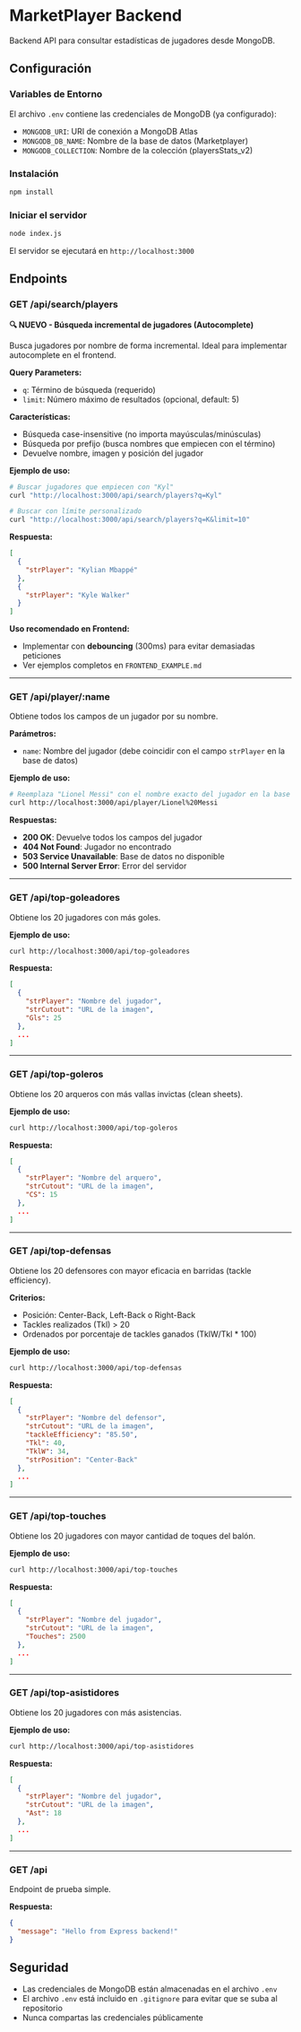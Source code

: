 # MarketPlayer Backend

Backend API para consultar estadísticas de jugadores desde MongoDB.

## Configuración

### Variables de Entorno

El archivo `.env` contiene las credenciales de MongoDB (ya configurado):
- `MONGODB_URI`: URI de conexión a MongoDB Atlas
- `MONGODB_DB_NAME`: Nombre de la base de datos (Marketplayer)
- `MONGODB_COLLECTION`: Nombre de la colección (playersStats_v2)

### Instalación

```bash
npm install
```

### Iniciar el servidor

```bash
node index.js
```

El servidor se ejecutará en `http://localhost:3000`

## Endpoints

### GET /api/search/players

**🔍 NUEVO - Búsqueda incremental de jugadores (Autocomplete)**

Busca jugadores por nombre de forma incremental. Ideal para implementar autocomplete en el frontend.

**Query Parameters:**
- `q`: Término de búsqueda (requerido)
- `limit`: Número máximo de resultados (opcional, default: 5)

**Características:**
- Búsqueda case-insensitive (no importa mayúsculas/minúsculas)
- Búsqueda por prefijo (busca nombres que empiecen con el término)
- Devuelve nombre, imagen y posición del jugador

**Ejemplo de uso:**

```bash
# Buscar jugadores que empiecen con "Kyl"
curl "http://localhost:3000/api/search/players?q=Kyl"

# Buscar con límite personalizado
curl "http://localhost:3000/api/search/players?q=K&limit=10"
```

**Respuesta:**
```json
[
  {
    "strPlayer": "Kylian Mbappé"
  },
  {
    "strPlayer": "Kyle Walker"
  }
]
```

**Uso recomendado en Frontend:**
- Implementar con **debouncing** (300ms) para evitar demasiadas peticiones
- Ver ejemplos completos en `FRONTEND_EXAMPLE.md`

---

### GET /api/player/:name

Obtiene todos los campos de un jugador por su nombre.

**Parámetros:**
- `name`: Nombre del jugador (debe coincidir con el campo `strPlayer` en la base de datos)

**Ejemplo de uso:**

```bash
# Reemplaza "Lionel Messi" con el nombre exacto del jugador en la base de datos
curl http://localhost:3000/api/player/Lionel%20Messi
```

**Respuestas:**

- **200 OK**: Devuelve todos los campos del jugador
- **404 Not Found**: Jugador no encontrado
- **503 Service Unavailable**: Base de datos no disponible
- **500 Internal Server Error**: Error del servidor

---

### GET /api/top-goleadores

Obtiene los 20 jugadores con más goles.

**Ejemplo de uso:**
```bash
curl http://localhost:3000/api/top-goleadores
```

**Respuesta:**
```json
[
  {
    "strPlayer": "Nombre del jugador",
    "strCutout": "URL de la imagen",
    "Gls": 25
  },
  ...
]
```

---

### GET /api/top-goleros

Obtiene los 20 arqueros con más vallas invictas (clean sheets).

**Ejemplo de uso:**
```bash
curl http://localhost:3000/api/top-goleros
```

**Respuesta:**
```json
[
  {
    "strPlayer": "Nombre del arquero",
    "strCutout": "URL de la imagen",
    "CS": 15
  },
  ...
]
```

---

### GET /api/top-defensas

Obtiene los 20 defensores con mayor eficacia en barridas (tackle efficiency).

**Criterios:**
- Posición: Center-Back, Left-Back o Right-Back
- Tackles realizados (Tkl) > 20
- Ordenados por porcentaje de tackles ganados (TklW/Tkl * 100)

**Ejemplo de uso:**
```bash
curl http://localhost:3000/api/top-defensas
```

**Respuesta:**
```json
[
  {
    "strPlayer": "Nombre del defensor",
    "strCutout": "URL de la imagen",
    "tackleEfficiency": "85.50",
    "Tkl": 40,
    "TklW": 34,
    "strPosition": "Center-Back"
  },
  ...
]
```

---

### GET /api/top-touches

Obtiene los 20 jugadores con mayor cantidad de toques del balón.

**Ejemplo de uso:**
```bash
curl http://localhost:3000/api/top-touches
```

**Respuesta:**
```json
[
  {
    "strPlayer": "Nombre del jugador",
    "strCutout": "URL de la imagen",
    "Touches": 2500
  },
  ...
]
```

---

### GET /api/top-asistidores

Obtiene los 20 jugadores con más asistencias.

**Ejemplo de uso:**
```bash
curl http://localhost:3000/api/top-asistidores
```

**Respuesta:**
```json
[
  {
    "strPlayer": "Nombre del jugador",
    "strCutout": "URL de la imagen",
    "Ast": 18
  },
  ...
]
```

---

### GET /api

Endpoint de prueba simple.

**Respuesta:**
```json
{
  "message": "Hello from Express backend!"
}
```

## Seguridad

- Las credenciales de MongoDB están almacenadas en el archivo `.env`
- El archivo `.env` está incluido en `.gitignore` para evitar que se suba al repositorio
- Nunca compartas las credenciales públicamente
